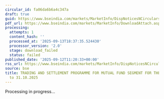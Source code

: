 ```yaml
---
circular_id: fa06da6b6a4c347a
draft: true
guid: https://www.bseindia.com/markets/MarketInfo/DispNoticesNCirculars.aspx?Noticeid={F0F94F90-0AD8-48FC-A420-23160B4DEA64}&noticeno=20250912-53&dt=09/12/2025&icount=53&totcount=103&flag=0
pdf_url: https://www.bseindia.com/markets/MarketInfo/DownloadAttach.aspx?id=20250912-53&attachedId=
processing:
  attempts: 1
  content_hash: ''
  processed_at: '2025-09-13T18:37:35.524430'
  processor_version: '2.0'
  stage: download_failed
  status: failed
published_date: '2025-09-12T11:20:33+00:00'
rss_url: https://www.bseindia.com/markets/MarketInfo/DispNoticesNCirculars.aspx?Noticeid={F0F94F90-0AD8-48FC-A420-23160B4DEA64}&noticeno=20250912-53&dt=09/12/2025&icount=53&totcount=103&flag=0
source: bse
title: TRADING AND SETTLEMENT PROGRAMME FOR MUTUAL FUND SEGMENT FOR THE PERIOD 01.10.2025
  to 31.10.2025
---
```


Processing in progress...